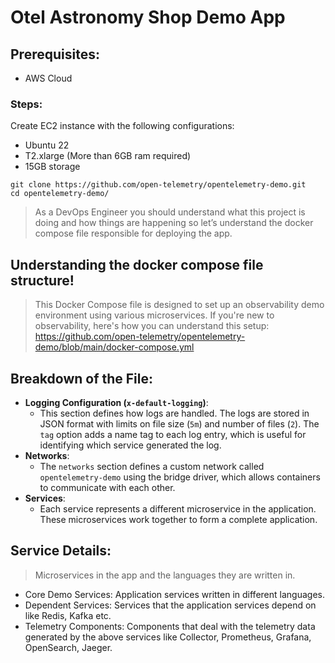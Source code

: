 # Otel Astronomy Shop Demo App

## Prerequisites:
- AWS Cloud
### Steps:
Create EC2 instance with the following configurations:
- Ubuntu 22
- T2.xlarge (More than 6GB ram required)
- 15GB storage


```shell
git clone https://github.com/open-telemetry/opentelemetry-demo.git
cd opentelemetry-demo/
```

> As a DevOps Engineer you should understand what this project is doing and how things are happening so let’s understand the docker compose file responsible for deploying the app.

## Understanding the docker compose file structure!

> This Docker Compose file is designed to set up an observability demo environment using various microservices. If you're new to observability, here's how you can understand this setup:
https://github.com/open-telemetry/opentelemetry-demo/blob/main/docker-compose.yml

## Breakdown of the File:
- **Logging Configuration (`x-default-logging`)**:
    - This section defines how logs are handled. The logs are stored in JSON format with limits on file size (`5m`) and number of files (`2`). The `tag` option adds a name tag to each log entry, which is useful for identifying which service generated the log.
- **Networks**:
    - The `networks` section defines a custom network called `opentelemetry-demo` using the bridge driver, which allows containers to communicate with each other.
- **Services**:
    - Each service represents a different microservice in the application. These microservices work together to form a complete application.

## Service Details:
> Microservices in the app and the languages they are written in.
- Core Demo Services: Application services written in different languages.
- Dependent Services: Services that the application services depend on like Redis, Kafka etc.
- Telemetry Components: Components that deal with the telemetry data generated by the above services like Collector, Prometheus, Grafana, OpenSearch, Jaeger.
